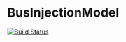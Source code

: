 # BusInjectionModel

[![Build Status](https://github.com/nlaws/BusInjectionModel.jl/actions/workflows/CI.yml/badge.svg?branch=main)](https://github.com/nlaws/BusInjectionModel.jl/actions/workflows/CI.yml?query=branch%3Amain)
